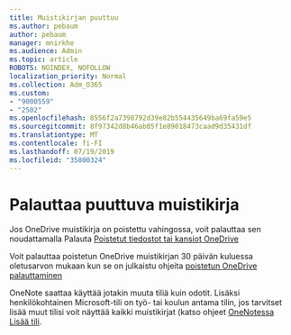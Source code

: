 ```yaml
---
title: Muistikirjan puuttuu
ms.author: pebaum
author: pebaum
manager: mnirkhe
ms.audience: Admin
ms.topic: article
ROBOTS: NOINDEX, NOFOLLOW
localization_priority: Normal
ms.collection: Adm_O365
ms.custom:
- "9000559"
- "2502"
ms.openlocfilehash: 8556f2a7398792d39e82b554435649ba69fa59e5
ms.sourcegitcommit: 8f97342d8b46ab05f1e89018473caad9d35431df
ms.translationtype: MT
ms.contentlocale: fi-FI
ms.lasthandoff: 07/19/2019
ms.locfileid: "35800324"
---
```

# <a name="recover-missing-notebook"></a>Palauttaa puuttuva muistikirja

Jos OneDrive muistikirja on poistettu vahingossa, voit palauttaa sen noudattamalla Palauta [Poistetut tiedostot tai kansiot OneDrive](https://support.office.com/article/949ada80-0026-4db3-a953-c99083e6a84f)

Voit palauttaa poistetun OneDrive muistikirjan 30 päivän kuluessa oletusarvon mukaan kun se on julkaistu ohjeita [poistetun OneDrive palauttaminen](https://docs.microsoft.com/onedrive/restore-deleted-onedrive)

OneNote saattaa käyttää jotakin muuta tiliä kuin odotit. Lisäksi henkilökohtainen Microsoft-tili on työ- tai koulun antama tilin, jos tarvitset lisää muut tilisi voit näyttää kaikki muistikirjat (katso ohjeet [OneNotessa Lisää tili](https://support.office.com/article/5afff855-54ee-47e4-a773-db048d4ac299).